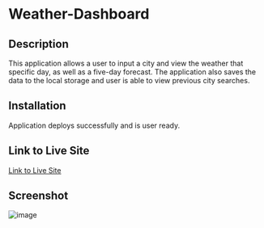 # Weather-Dashboard

## Description

This application allows a user to input a city and view the weather that specific day, as well as a five-day forecast. The application also saves the data to the local storage and user is able to view previous city searches.

## Installation

Application deploys successfully and is user ready.

## Link to Live Site

[Link to Live Site](https://mkokich.github.io/Weather-Dashboard/)

## Screenshot

![image](https://user-images.githubusercontent.com/75143471/120135048-43aa2500-c184-11eb-97db-f06420c0b72c.png)
